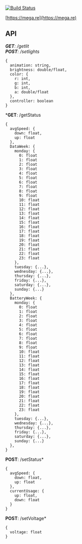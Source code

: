 [![Build Status](https://travis-ci.org/Kostecki/MEGAPanel.svg?branch=master)](https://travis-ci.org/Kostecki/MEGAPanel)

[https://mega.re](https://mega.re)


## API
***GET**: /getlit   
**POST**: /setlights*
```
{
  animation: string,
  brightness: double/float,
  color: {
    r: int,
    g: int,
    b: int,
    a: double/float
  },
  controller: boolean
}
```

***GET**: /getStatus   
```
{
  avgSpeed: {
    down: float,
    up: float
  },
  DataWeek: {
    monday: {
      0: float
      1: float
      2: float
      3: float
      4: float
      5: float
      6: float
      7: float
      8: float
      9: float
      10: float
      11: float
      12: float
      13: float
      14: float
      15: float
      16: float
      17: float
      18: float
      19: float
      20: float
      21: float
      22: float
      23: float
    },
    tuesday: {...},
    wednesday: {...},
    thursday: {...},
    friday: {...},
    saturday: {...},
    sunday: {...}
  },
  BatteryWeek: {
    monday: {
      0: float
      1: float
      2: float
      3: float
      4: float
      5: float
      6: float
      7: float
      8: float
      9: float
      10: float
      11: float
      12: float
      13: float
      14: float
      15: float
      16: float
      17: float
      18: float
      19: float
      20: float
      21: float
      22: float
      23: float
    },
    tuesday: {...},
    wednesday: {...},
    thursday: {...},
    friday: {...},
    saturday: {...},
    sunday: {...}
  },
}
```

**POST**: /setStatus*
```
{
  avgSpeed: {
    down: float,
    up: float
  },
  currentUsage: {
    up: float,
    down: float
  }
}
```

**POST**: /setVoltage*
```
{
  voltage: float
}
```